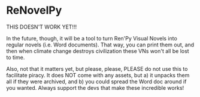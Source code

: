 # ReNovelPy
THIS DOESN'T WORK YET!!!

In the future, though, it will be a tool to turn Ren'Py Visual Novels into regular novels (i.e. Word documents). That way, you can print them out, and then when climate change destroys civilization these VNs won't all be lost to time.

Also, not that it matters yet, but please, please, PLEASE do not use this to facilitate piracy. It does NOT come with any assets, but a) it unpacks them all if they were archived, and b) you could spread the Word doc around if you wanted. Always support the devs that make these incredible works!
